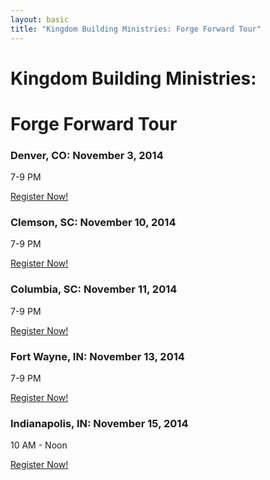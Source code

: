 ```yaml
---
layout: basic
title: "Kingdom Building Ministries: Forge Forward Tour"
---
```


# Kingdom Building Ministries:
# Forge Forward Tour

### Denver, CO: November 3, 2014
7-9 PM

[Register Now!](https://www.eventbrite.com/e/kingdom-building-ministries-forge-forward-tour-denver-co-tickets-13211743681)

### Clemson, SC: November 10, 2014
7-9 PM

[Register Now!](https://www.eventbrite.com/e/kingdom-building-ministries-forge-forward-tour-clemsoncentral-sc-tickets-13211823921)

### Columbia, SC: November 11, 2014
7-9 PM

[Register Now!](https://www.eventbrite.com/e/kingdom-building-ministries-forge-forward-tour-columbia-sc-tickets-13211860029)

### Fort Wayne, IN: November 13, 2014
7-9 PM

[Register Now!](https://www.eventbrite.com/e/kingdom-building-ministries-forge-forward-tour-fort-wayne-in-tickets-13211884101)

### Indianapolis, IN: November 15, 2014
10 AM - Noon

[Register Now!](https://www.eventbrite.com/e/kingdom-building-ministries-forge-forward-tour-indianapolis-in-tickets-13211912185)
